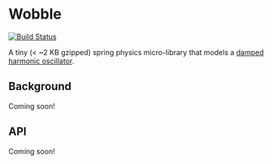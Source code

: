 # Wobble

[![Build Status](https://img.shields.io/circleci/project/github/skevy/wobble/develop.svg)](https://circleci.com/gh/skevy/wobble/)

A tiny (< ~2 KB gzipped) spring physics micro-library that models a [damped harmonic oscillator](https://en.wikipedia.org/wiki/Harmonic_oscillator#Damped_harmonic_oscillator).

## Background

Coming soon!

## API

Coming soon!
